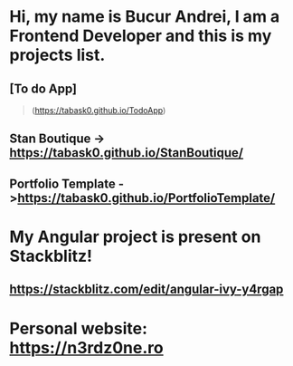 # Hi, my name is Bucur Andrei, I am a Frontend Developer and this is my projects list.

## [To do App] 
> (https://tabask0.github.io/TodoApp)

## Stan Boutique -> https://tabask0.github.io/StanBoutique/

## Portfolio Template ->https://tabask0.github.io/PortfolioTemplate/


# My Angular project is present on Stackblitz!

## https://stackblitz.com/edit/angular-ivy-y4rgap

# Personal website: https://n3rdz0ne.ro
